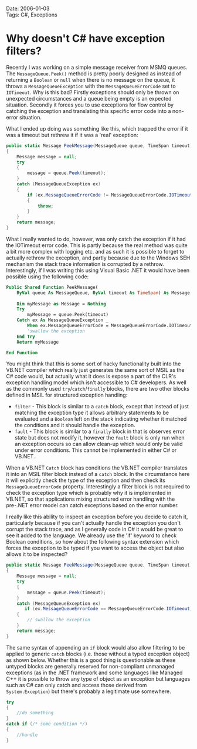 Date: 2006-01-03  
Tags: C#, Exceptions

# Why doesn't C# have exception filters?
    
Recently I was working on a simple message receiver from MSMQ queues. The `MessageQueue.Peek()` method is pretty poorly designed as instead of returning a `Boolean` or `null` when there is no message on the queue, it throws a `MessageQueueException` with the `MessageQueueErrorCode` set to `IOTimeout`. Why is this bad? Firstly exceptions should only be thrown on unexpected circumstances and a queue being empty is an expected situation. Secondly it forces you to use exceptions for flow control by catching the exception and translating this specific error code into a non-error situation.

What I ended up doing was something like this, which trapped the error if it was a timeout but rethrew it if it was a 'real' exception:

~~~csharp
public static Message PeekMessage(MessageQueue queue, TimeSpan timeout)
{
    Message message = null;
    try
    {
        message = queue.Peek(timeout);
    }
    catch (MessageQueueException ex)
    {
        if (ex.MessageQueueErrorCode != MessageQueueErrorCode.IOTimeout)
        {
            throw;
        }
    }
    return message;
}

~~~
What I really wanted to do, however, was only catch the exception if it had the IOTimeout error code. This is partly because the real method was quite a bit more complex with logging etc. and as such it is possible to forget to actually rethrow the exception, and partly because due to the Windows SEH mechanism the stack trace information is corrupted by a rethrow. Interestingly, if I was writing this using Visual Basic .NET it would have been possible using the following code:

~~~vb
Public Shared Function PeekMessage(
    ByVal queue As MessageQueue, ByVal timeout As TimeSpan) As Message
    
    Dim myMessage as Message = Nothing
    Try        
        myMessage = queue.Peek(timeout)        
    Catch ex As MessageQueueException _
        When ex.MessageQueueErrorCode = MessageQueueErrorCode.IOTimeout
        'swallow the exception
    End Try
    Return myMessage

End Function
~~~

You might think that this is some sort of hacky functionality built into the VB.NET compiler which really just generates the same sort of MSIL as the C# code would, but actually what it does is expose a part of the CLR's exception handling model which isn't accessible to C# developers. As well as the commonly used `try`/`catch`/`finally` blocks, there are two other blocks defined in MSIL for structured exception handling:

 - `filter` - This block is similar to a `catch` block, except that instead of just matching the exception type it allows arbitrary statements to be evaluated and a `Boolean` left on the stack indicating whether it matched the conditions and it should handle the exception.
 - `fault` - This block is similar to a `finally` block in that is observes error state but does not modify it, however the `fault` block is only run when an exception occurs so can allow clean-up which would only be valid under error conditions. This cannot be implemented in either C# or VB.NET.
 
When a VB.NET `Catch` block has conditions the VB.NET compiler translates it into an MSIL filter block instead of a `catch` block. In the circumstance here it will explicitly check the type of the exception and then check its `MessageQueueErrorCode` property. Interestingly a filter block is not required to check the exception type which is probably why it is implemented in VB.NET, so that applications mixing structured error handling with the pre-.NET error model can catch exceptions based on the error number.

I really like this ability to inspect an exception before you decide to catch it, particularly because if you can't actually handle the exception you don't corrupt the stack trace, and as I generally code in C# it would be great to see it added to the language. We already use the 'if' keyword to check Boolean conditions, so how about the following syntax extension which forces the exception to be typed if you want to access the object but also allows it to be inspected?

~~~csharp
public static Message PeekMessage(MessageQueue queue, TimeSpan timeout)
{
    Message message = null;
    try
    {
        message = queue.Peek(timeout);
    }
    catch (MessageQueueException ex) 
       if (ex.MessageQueueErrorCode == MessageQueueErrorCode.IOTimeout)
    {
        // swallow the exception
    }
    return message;
}
~~~

The same syntax of appending an `if` block would also allow filtering to be applied to generic `catch` blocks (i.e. those without a typed exception object) as shown below. Whether this is a good thing is questionable as these untyped blocks are generally reserved for non-compliant unmanaged exceptions (as in the .NET framework and some languages like Managed C++ it is possible to throw any type of object as an exception but languages such as C# can only catch and access those derived from `System.Exception`) but there's probably a legitimate use somewhere.

~~~csharp
try
{
    //do something
}
catch if (/* some condition */)
{
    //handle
}
~~~